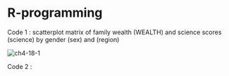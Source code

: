 # R-programming


Code 1 : scatterplot matrix of family wealth (WEALTH) and science scores (science) by gender (sex) and (region) 


![ch4-18-1](https://user-images.githubusercontent.com/100988969/163631134-fd506e38-8cf3-4298-85e0-0a64e9a87a9f.png)


Code 2 : 
